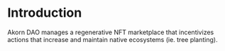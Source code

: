 # Introduction

Akorn DAO manages a regenerative NFT marketplace that incentivizes actions that increase and maintain native ecosystems (ie. tree planting).
